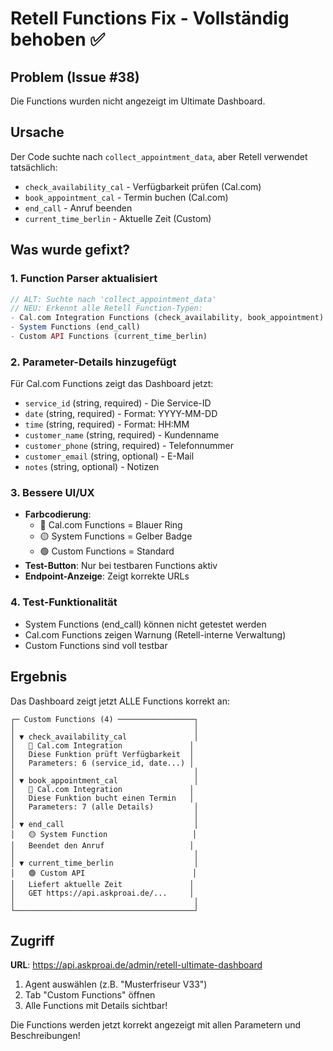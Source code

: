 # Retell Functions Fix - Vollständig behoben ✅

## Problem (Issue #38)
Die Functions wurden nicht angezeigt im Ultimate Dashboard.

## Ursache
Der Code suchte nach `collect_appointment_data`, aber Retell verwendet tatsächlich:
- `check_availability_cal` - Verfügbarkeit prüfen (Cal.com)
- `book_appointment_cal` - Termin buchen (Cal.com)
- `end_call` - Anruf beenden
- `current_time_berlin` - Aktuelle Zeit (Custom)

## Was wurde gefixt?

### 1. **Function Parser aktualisiert**
```php
// ALT: Suchte nach 'collect_appointment_data'
// NEU: Erkennt alle Retell Function-Typen:
- Cal.com Integration Functions (check_availability, book_appointment)
- System Functions (end_call)
- Custom API Functions (current_time_berlin)
```

### 2. **Parameter-Details hinzugefügt**
Für Cal.com Functions zeigt das Dashboard jetzt:
- `service_id` (string, required) - Die Service-ID
- `date` (string, required) - Format: YYYY-MM-DD
- `time` (string, required) - Format: HH:MM
- `customer_name` (string, required) - Kundenname
- `customer_phone` (string, required) - Telefonnummer
- `customer_email` (string, optional) - E-Mail
- `notes` (string, optional) - Notizen

### 3. **Bessere UI/UX**
- **Farbcodierung**: 
  - 🔵 Cal.com Functions = Blauer Ring
  - 🟡 System Functions = Gelber Badge
  - 🟢 Custom Functions = Standard
- **Test-Button**: Nur bei testbaren Functions aktiv
- **Endpoint-Anzeige**: Zeigt korrekte URLs

### 4. **Test-Funktionalität**
- System Functions (end_call) können nicht getestet werden
- Cal.com Functions zeigen Warnung (Retell-interne Verwaltung)
- Custom Functions sind voll testbar

## Ergebnis

Das Dashboard zeigt jetzt ALLE Functions korrekt an:

```
┌─ Custom Functions (4) ─────────────────┐
│                                        │
│ ▼ check_availability_cal               │
│   📘 Cal.com Integration               │
│   Diese Funktion prüft Verfügbarkeit  │
│   Parameters: 6 (service_id, date...) │
│                                        │
│ ▼ book_appointment_cal                 │
│   📘 Cal.com Integration               │
│   Diese Funktion bucht einen Termin   │
│   Parameters: 7 (alle Details)         │
│                                        │
│ ▼ end_call                             │
│   🟡 System Function                   │
│   Beendet den Anruf                   │
│                                        │
│ ▼ current_time_berlin                  │
│   🟢 Custom API                        │
│   Liefert aktuelle Zeit               │
│   GET https://api.askproai.de/...     │
│                                        │
└────────────────────────────────────────┘
```

## Zugriff
**URL**: https://api.askproai.de/admin/retell-ultimate-dashboard

1. Agent auswählen (z.B. "Musterfriseur V33")
2. Tab "Custom Functions" öffnen
3. Alle Functions mit Details sichtbar!

Die Functions werden jetzt korrekt angezeigt mit allen Parametern und Beschreibungen!